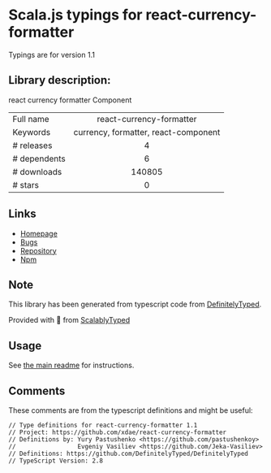 
# Scala.js typings for react-currency-formatter

Typings are for version 1.1

## Library description:
react currency formatter Component

|                    |                 |
| ------------------ | :-------------: |
| Full name          | react-currency-formatter |
| Keywords           | currency, formatter, react-component |
| # releases         | 4 |
| # dependents       | 6 |
| # downloads        | 140805 |
| # stars            | 0 |

## Links
- [Homepage](https://github.com/xDae/react-currency-formatter#readme)
- [Bugs](https://github.com/xDae/react-currency-formatter/issues)
- [Repository](https://github.com/xDae/react-currency-formatter)
- [Npm](https://www.npmjs.com/package/react-currency-formatter)
    


## Note
This library has been generated from typescript code from [DefinitelyTyped](https://definitelytyped.org).

Provided with :purple_heart: from [ScalablyTyped](https://github.com/oyvindberg/ScalablyTyped)

## Usage
See [the main readme](../../readme.md) for instructions.

## Comments

These comments are from the typescript definitions and might be useful:
```
// Type definitions for react-currency-formatter 1.1
// Project: https://github.com/xdae/react-currency-formatter
// Definitions by: Yury Pastushenko <https://github.com/pastushenkoy>
//                 Evgeniy Vasiliev <https://github.com/Jeka-Vasiliev>
// Definitions: https://github.com/DefinitelyTyped/DefinitelyTyped
// TypeScript Version: 2.8

```

